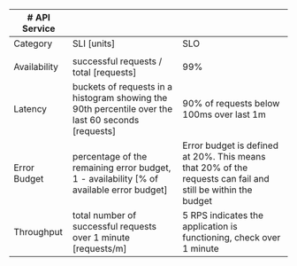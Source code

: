 | # API Service |                                                                                                     |                                                                                                             |
|---------------|-----------------------------------------------------------------------------------------------------|-------------------------------------------------------------------------------------------------------------|
| Category      | SLI [units]                                                                                         | SLO                                                                                                         |
|               |                                                                                                     |                                                                                                             |
| Availability  | successful requests / total [requests]                                                              | 99%                                                                                                         |
| Latency       |  buckets of requests in a histogram showing the 90th percentile over the last 60 seconds [requests] | 90% of requests below 100ms over last 1m                                                                    |
| Error Budget  | percentage of the remaining error budget, 1 - availability [% of available error budget]            | Error budget is defined at 20%. This means that 20% of the requests can fail and still be within the budget |
| Throughput    | total number of successful requests over 1 minute [requests/m]                                      | 5 RPS indicates the application is functioning, check over 1 minute                                         |
